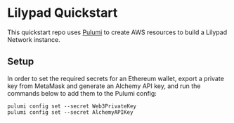 # Lilypad Quickstart
This quickstart repo uses [Pulumi](https://www.pulumi.com/) to create AWS resources to build a Lilypad Network instance.

## Setup
In order to set the required secrets for an Ethereum wallet, export a private key from MetaMask
and generate an Alchemy API key, and run the commands below to add them to the Pulumi config: 
```
pulumi config set --secret Web3PrivateKey
pulumi config set --secret AlchemyAPIKey
```
